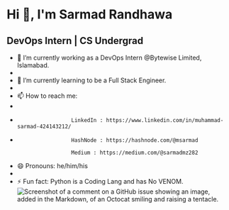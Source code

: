  #                                                                                                   Hi 👋, I'm Sarmad Randhawa
                          
##                                                                                                   DevOps Intern | CS Undergrad


- 🔭 I’m currently working as a DevOps Intern @Bytewise Limited, Islamabad.
- 
- 🌱 I’m currently learning to be a Full Stack Engineer.                                    
- 
- 📫 How to reach me: 
-                      
-                      LinkedIn : https://www.linkedin.com/in/muhammad-sarmad-424143212/
- 
                       HashNode : https://hashnode.com/@msarmad  
                       
                       Medium : https://medium.com/@sarmadmz282
                       
- 😄 Pronouns: he/him/his
- 
- ⚡ Fun fact: Python is a Coding Lang and has No VENOM.
![Screenshot of a comment on a GitHub issue showing an image, added in the Markdown, of an Octocat smiling and raising a tentacle.](https://myoctocat.com/assets/images/base-octocat.svg)
